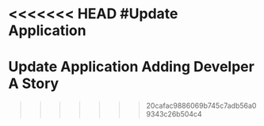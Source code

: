 <<<<<<< HEAD
#Update Application
=======
# Update Application Adding Develper A Story 
>>>>>>> 20cafac9886069b745c7adb56a09343c26b504c4
